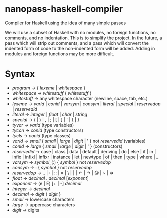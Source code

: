# nanopass-haskell-compiler
Compiler for Haskell using the idea of many simple passes

We will use a subset of Haskell with no modules, no foreign functions, no comments, and no indentation.  This is to simplify the project.  In the future, a pass which will strip out comments, and a pass which will convert the indented form of code to the non-indented form will be added. Adding in modules and foreign functions may be more difficult.

# Syntax
* *program* -> { *lexeme* | *whitespace* }
* *whitespace* -> *whitestuff* { *whitestuff* }
* *whitestuff* -> any whitespace character (newline, space, tab, etc.)
* *lexeme* -> *varid* | *conid* | *varsym* | *consym* | *literal* | *special* | *reservedop* | *reservedid*
* *literal* -> *integer* | *float* | *char* | *string*
* *special* -> ( | ) | , | ; | [ | ] | ` | { | }
* *tyvar* -> *varid* (type variables)
* *tycon* -> *conid* (type constructors)
* *tycls* -> *conid* (type classes)
* *varid* -> *small* { *small* | *large* | *digit* | ' } not *reservedid* (variables)
* *conid* -> *large* { *small* | *large* | *digit* | ' } (constructors)
* *reservedid* -> case | class | data | default | deriving | do | else | if | in | infix | infixl | infixr | instance | let | newtype | of | then | type | where | _
* *varsym* -> *symbol*_(:) { *symbol* } not *reservedop*
* *consym* -> : { *symbol* } not *reservedop*
* *reservedop* -> .. | : | :: | = | \ | | | <- | -> | @ | ~ | =>
* *float* -> *decimal* . *decimal* [*exponent*]
* *exponent* -> (e | E) [+ | -] *decimal*
* *integer* -> *decimal*
* *decimal* -> *digit* { *digit* }
* *small* -> lowercase characters
* *large* -> uppercase characters
* *digit* -> digits
